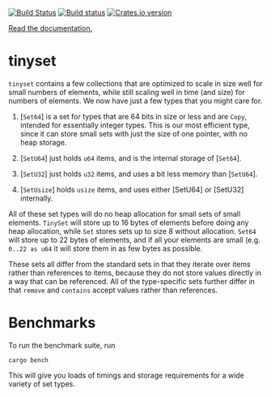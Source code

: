 [![Build Status](https://github.com/droundy/tinyset/actions/workflows/rust.yml/badge.svg)](https://github.com/droundy/tinyset/actions)
[![Build status](https://ci.appveyor.com/api/projects/status/h0rn4amvlwce10pl?svg=true)](https://ci.appveyor.com/project/droundy/tinyset)
[![Crates.io version](https://img.shields.io/crates/v/tinyset.svg)](https://crates.io/crates/tinyset)

[Read the documentation.](https://docs.rs/tinyset)

# tinyset

`tinyset` contains a few collections that are optimized to scale
in size well for small numbers of elements, while still scaling
well in time (and size) for numbers of elements.  We now have
just a few types that you might care for.

1. [`Set64`] is a set for types that are 64 bits in size or less
and are `Copy`, intended for essentially integer types.  This is
our most efficient type, since it can store small sets with just
the size of one pointer, with no heap storage.

2. [`SetU64`] just holds `u64` items, and is the internal storage
of [`Set64`].

3. [`SetU32`] just holds `u32` items, and uses a bit less memory
than [`SetU64`].

4. [`SetUsize`] holds `usize` items, and uses either [SetU64] or
[SetU32] internally.

All of these set types will do no heap allocation for small sets of
small elements.  `TinySet` will store up to 16 bytes of elements
before doing any heap allocation, while `Set` stores sets up to size 8
without allocation.  `Set64` will store up to 22 bytes of elements,
and if all your elements are small (e.g. `0..22 as u64` it will store
them in as few bytes as possible.

These sets all differ from the standard sets in that they iterate
over items rather than references to items, because they do not
store values directly in a way that can be referenced.  All of the
type-specific sets further differ in that `remove` and `contains`
accept values rather than references.
# Benchmarks

To run the benchmark suite, run

    cargo bench

This will give you loads of timings and storage requirements for a
wide variety of set types.
